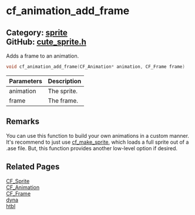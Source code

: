 [](../header.md ':include')

# cf_animation_add_frame

Category: [sprite](https://github.com/RandyGaul/cute_framework/blob/master/docs/api_reference?id=sprite)  
GitHub: [cute_sprite.h](https://github.com/RandyGaul/cute_framework/blob/master/include/cute_sprite.h)  
---

Adds a frame to an animation.

```cpp
void cf_animation_add_frame(CF_Animation* animation, CF_Frame frame)
```

Parameters | Description
--- | ---
animation | The sprite.
frame | The frame.

## Remarks

You can use this function to build your own animations in a custom manner. It's recommend to just use [cf_make_sprite](https://github.com/RandyGaul/cute_framework/blob/master/docs/sprite/cf_make_sprite.md), which
loads a full sprite out of a .ase file. But, this function provides another low-level option if desired.

## Related Pages

[CF_Sprite](https://github.com/RandyGaul/cute_framework/blob/master/docs/sprite/cf_sprite.md)  
[CF_Animation](https://github.com/RandyGaul/cute_framework/blob/master/docs/sprite/cf_animation.md)  
[CF_Frame](https://github.com/RandyGaul/cute_framework/blob/master/docs/sprite/cf_frame.md)  
[dyna](https://github.com/RandyGaul/cute_framework/blob/master/docs/array/dyna.md)  
[htbl](https://github.com/RandyGaul/cute_framework/blob/master/docs/hash/htbl.md)  
